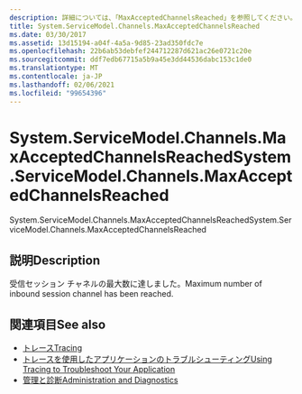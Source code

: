 ```yaml
---
description: 詳細については、「MaxAcceptedChannelsReached」を参照してください。
title: System.ServiceModel.Channels.MaxAcceptedChannelsReached
ms.date: 03/30/2017
ms.assetid: 13d15194-a04f-4a5a-9d85-23ad350fdc7e
ms.openlocfilehash: 22b6ab53debfef244712287d621ac26e0721c20e
ms.sourcegitcommit: ddf7edb67715a5b9a45e3dd44536dabc153c1de0
ms.translationtype: MT
ms.contentlocale: ja-JP
ms.lasthandoff: 02/06/2021
ms.locfileid: "99654396"
---
```

# <a name="systemservicemodelchannelsmaxacceptedchannelsreached"></a><span data-ttu-id="9fec1-103">System.ServiceModel.Channels.MaxAcceptedChannelsReached</span><span class="sxs-lookup"><span data-stu-id="9fec1-103">System.ServiceModel.Channels.MaxAcceptedChannelsReached</span></span>

<span data-ttu-id="9fec1-104">System.ServiceModel.Channels.MaxAcceptedChannelsReached</span><span class="sxs-lookup"><span data-stu-id="9fec1-104">System.ServiceModel.Channels.MaxAcceptedChannelsReached</span></span>  
  
## <a name="description"></a><span data-ttu-id="9fec1-105">説明</span><span class="sxs-lookup"><span data-stu-id="9fec1-105">Description</span></span>  

 <span data-ttu-id="9fec1-106">受信セッション チャネルの最大数に達しました。</span><span class="sxs-lookup"><span data-stu-id="9fec1-106">Maximum number of inbound session channel has been reached.</span></span>  
  
## <a name="see-also"></a><span data-ttu-id="9fec1-107">関連項目</span><span class="sxs-lookup"><span data-stu-id="9fec1-107">See also</span></span>

- [<span data-ttu-id="9fec1-108">トレース</span><span class="sxs-lookup"><span data-stu-id="9fec1-108">Tracing</span></span>](index.md)
- [<span data-ttu-id="9fec1-109">トレースを使用したアプリケーションのトラブルシューティング</span><span class="sxs-lookup"><span data-stu-id="9fec1-109">Using Tracing to Troubleshoot Your Application</span></span>](using-tracing-to-troubleshoot-your-application.md)
- [<span data-ttu-id="9fec1-110">管理と診断</span><span class="sxs-lookup"><span data-stu-id="9fec1-110">Administration and Diagnostics</span></span>](../index.md)
